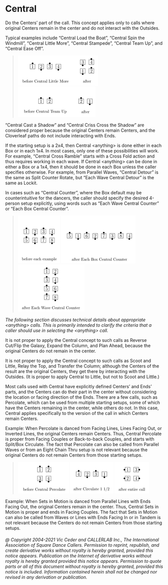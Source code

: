 
# Central <anything>

Do the Centers’ part of the <anything> call. This concept applies only to calls where
original Centers remain in the center and do not interact with the Outsides.

Typical examples include “Central Load the Boat”, “Central Spin the Windmill”, “Central
Little More”, “Central Stampede”, “Central Team Up”, and “Central Ease Off”.

> 
> ![alt](central_concept_1.png)
> ![alt](central_concept_2.png)
> 

“Central Cast a Shadow” and “Central Criss Cross the Shadow” are considered proper
because the original Centers remain Centers, and the Cloverleaf paths do not include
interacting with Ends.

If the starting setup is a 2x4, then Central &lt;anything> is done either in each Box or in each
1x4. In most cases, only one of these possibilities will work. For example, “Central Cross
Ramble” starts with a Cross Fold action and thus requires working in each wave. If Central
&lt;anything> can be done in either a Box or a 1x4, then it should be done in each Box unless
the caller specifies otherwise. For example, from Parallel Waves, “Central Detour” is the
same as Split Counter Rotate, but “Each Wave Central Detour” is the same as Lockit.

In cases such as “Central Counter”, where the Box default may be counterintuitive for the
dancers, the caller should specify the desired 4-person setup explicitly, using words such as
“Each Wave Central Counter” or “Each Box Central Counter”.

> 
> ![alt](central_concept_3.png)
> ![alt](central_concept_4.png)
> ![alt](central_concept_5.png)
> 

*The following section discusses technical details
about appropriate &lt;anything> calls. This is
primarily intended to clarify the criteria
that a caller should use in selecting the &lt;anything> call.*


It is not proper to apply the Central concept to such calls as Reverse Cut/Flip the Galaxy,
Expand the Column, and Plan Ahead, because the original Centers do not remain in the
center.

It is not proper to apply the Central concept to such calls as Scoot and Little, Relay the Top,
and Transfer the Column; although the Centers of the result are the original Centers, they
get there by interacting with the Outsides. (It is proper to apply Central to Little, but not to
Scoot and Little.)


Most calls used with Central have explicitly defined Centers’ and Ends’ parts, and the
Centers can do their part in the center without considering the location or facing direction
of the Ends. There are a few calls, such as Percolate, which can be used from multiple
starting setups, some of which have the Centers remaining in the center, while others do
not. In this case, Central applies specifically to the version of the call in which Centers
remain Centers.


Example: When Percolate is danced from Facing Lines, Lines Facing Out, or Inverted
Lines, the original Centers remain Centers. Thus, Central Percolate is proper from Facing
Couples or Back-to-back Couples, and starts with Split/Box Circulate. The fact that
Percolate can also be called from Parallel Waves or from an Eight Chain Thru setup is not
relevant because the original Centers do not remain Centers from those starting setups.

> 
> ![alt](central_concept_6.png)
> ![alt](central_concept_7.png)
> ![alt](central_concept_8.png)
> 

Example: When Sets in Motion is danced from Parallel Lines with Ends Facing Out, the
original Centers remain in the center. Thus, Central Sets in Motion is proper and ends in
Facing Couples. The fact that Sets in Motion can also be called from Waves or Lines with
Ends Facing In or in Tandem is not relevant because the Centers do not remain Centers
from those starting setups.

###### @ Copyright 2004-2021 Vic Ceder and CALLERLAB Inc., The International Association of Square Dance Callers. Permission to reprint, republish, and create derivative works without royalty is hereby granted, provided this notice appears. Publication on the Internet of derivative works without royalty is hereby granted provided this notice appears. Permission to quote parts or all of this document without royalty is hereby granted, provided this notice is included. Information contained herein shall not be changed nor revised in any derivation or publication.
